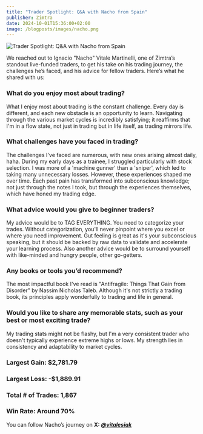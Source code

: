 ```yaml
---
title: "Trader Spotlight: Q&A with Nacho from Spain"
publisher: Zimtra
date: 2024-10-01T15:36:00+02:00
image: /blogposts/images/nacho.png
---
```

![](/blogposts/images/nacho.png "Trader Spotlight: Q&A with Nacho from Spain")

We reached out to Ignacio "Nacho" Vitale Martinelli, one of Zimtra’s standout live-funded traders, to get his take on his trading journey, the challenges he’s faced, and his advice for fellow traders. Here’s what he shared with us:

### What do you enjoy most about trading?

What I enjoy most about trading is the constant challenge. Every day is different, and each new obstacle is an opportunity to learn. Navigating through the various market cycles is incredibly satisfying; it reaffirms that I'm in a flow state, not just in trading but in life itself, as trading mirrors life.

### What challenges have you faced in trading?

The challenges I've faced are numerous, with new ones arising almost daily, haha. During my early days as a trainee, I struggled particularly with stock selection. I was more of a 'machine gunner' than a 'sniper', which led to taking many unnecessary losses. However, these experiences shaped me over time. Each past pain has transformed into subconscious knowledge; not just through the notes I took, but through the experiences themselves, which have honed my trading edge.

### What advice would you give to beginner traders?

My advice would be to TAG EVERYTHING. You need to categorize your trades. Without categorization, you'll never pinpoint where you excel or where you need improvement. Gut feeling is great as it's your subconscious speaking, but it should be backed by raw data to validate and accelerate your learning process. Also another advice would be to surround yourself with like-minded and hungry people, other go-getters.

### Any books or tools you’d recommend?

The most impactful book I've read is "Antifragile: Things That Gain from Disorder" by Nassim Nicholas Taleb. Although it's not strictly a trading book, its principles apply wonderfully to trading and life in general.

### Would you like to share any memorable stats, such as your best or most exciting trade?

My trading stats might not be flashy, but I'm a very consistent trader who doesn't typically experience extreme highs or lows. My strength lies in consistency and adaptability to market cycles.


### Largest Gain: $2,781.79
### Largest Loss: -$1,889.91
### Total # of Trades: 1,867
### Win Rate: Around 70%


You can follow Nacho’s journey on **X: *[@vitalesiak](https://x.com/vitalesiak)***
